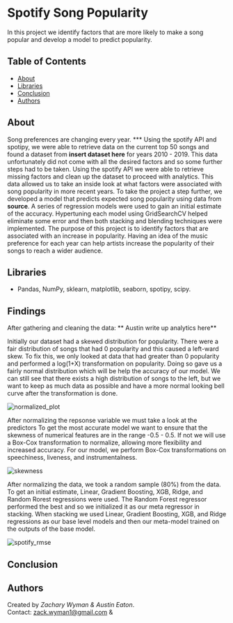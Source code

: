 # Spotify Song Popularity
In this project we identify factors that are more likely to make a song popular and develop a model to predict popularity.
## Table of Contents
* [About](#About)
* [Libraries](#Libraries)
* [Conclusion](#Conclusion)
* [Authors](#Authors)

## About
Song preferences are changing every year. ***  Using the spotify API and spotipy, we were able to retrieve data on the current top 50 songs and found a dataset from **insert dataset here** for years 2010 - 2019. This data unfortunately did not come with all the desired factors and so some further steps had to be taken. Using the spotify API we were able to retrieve missing factors and clean up the dataset to proceed with analytics. This data allowed us to take an inside look at what factors were associated with song popularity in more recent years. To take the project a step further, we developed a model that predicts expected song popularity using data from **source**. A series of regression models were used to gain an initial estimate of the accuracy. Hypertuning each model using GridSearchCV helped eliminate some error and then both stacking and blending techniques were implemented. The purpose of this project is to identify factors that are associated with an increase in popularity. Having an idea of the music preference for each year can help artists increase the popularity of their songs to reach a wider audience. 

## Libraries
- Pandas, NumPy, sklearn, matplotlib, seaborn, spotipy, scipy.

## Findings
After gathering and cleaning the data:
** Austin write up analytics here** 

Initially our dataset had a skewed distribution for popularity. There were a fair distribution of songs that had 0 popularity and this caused a left-ward skew. To fix this, we only looked at data that had greater than 0 popularity and performed a log(1+X) transformation on popularity. Doing so gave us a fairly normal distribution which will be help the accuracy of our model. We can still see that there exists a high distribution of songs to the left, but we want to keep as much data as possible and have a more normal looking bell curve after the transformation is done.    
  
![normalized_plot](https://user-images.githubusercontent.com/64059855/92413398-d42b6b80-f104-11ea-91ef-a8f9d381d2bf.png)
  
After normalizing the repsonse variable we must take a look at the predictors To get the most accurate model we want to ensure that the skewness of numerical features are in the range -0.5 - 0.5. If not we will use a Box-Cox transformation to normalize, allowing more flexibility and increased accuracy. For our model, we perform Box-Cox transformations on speechiness, liveness, and instrumentalness.     
  
![skewness](https://user-images.githubusercontent.com/64059855/92413878-ea3a2b80-f106-11ea-9676-93043a1474a8.PNG)
  
After normalizing the data, we took a random sample (80%) from the data. To get an initial estimate, Linear, Gradient Boosting, XGB, Ridge, and Random Rorest regressions were used. The Random Forest regressor performed the best and so we initialized it as our meta regressor in stacking. When stacking we used Linear, Gradient Boosting, XGB, and Ridge regressions as our base level models and then our meta-model trained on the outputs of the base model. 





![spotify_rmse](https://user-images.githubusercontent.com/64059855/92412702-bdcfe080-f101-11ea-802b-f7928ba9875b.png)

## Conclusion

## Authors
Created by *Zachary Wyman & Austin Eaton*.  
Contact: zack.wyman1@gmail.com & 
